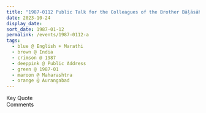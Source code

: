 ```yaml
---
title: "1987-0112 Public Talk for the Colleagues of the Brother Bāḷāsāheb, Hose of Bāḷāsāheb (Marathi + English), Aurangabad, Maharashtra, India"
date: 2023-10-24
display_date: 
sort_date: 1987-01-12
permalink: /events/1987-0112-a
tags:
  - blue @ English + Marathi
  - brown @ India
  - crimson @ 1987
  - deeppink @ Public Address
  - green @ 1987-01
  - maroon @ Maharashtra
  - orange @ Aurangabad
---
```


<wave-list>
  <list-title color="green" width="75">Key Quote</list-title>
  <list-item color="BlanchedAlmond"  width="200"></list-item>
  <list-item color="Lavender"></list-item>
  <list-item color="BlanchedAlmond"></list-item>
</wave-list>

<br>

<wave-list>
  <list-title color="green" width="75">Comments</list-title>
  <list-item color="BlanchedAlmond"  width="200"></list-item>
  <list-item color="Lavender"></list-item>
  <list-item color="BlanchedAlmond"></list-item>
</wave-list>